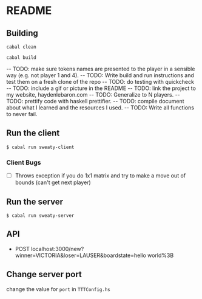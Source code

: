 # README

## Building

```
cabal clean
```

```
cabal build
```
-- TODO: make sure tokens names are presented to the player in a sensible way (e.g. not player 1 and 4).
-- TODO: Write build and run instructions and test them on a fresh clone of the repo
-- TODO: do testing with quickcheck
-- TODO: include a gif or picture in the README
-- TODO: link the project to my website, haydenlebaron.com
-- TODO: Generalize to N players.
-- TODO: prettify code with haskell prettifier.
-- TODO: compile document about what I learned and the resources I used.
-- TODO: Write all functions to never fail.

## Run the client

```
$ cabal run sweaty-client
```

### Client Bugs
- [ ] Throws exception if you do 1x1 matrix and try to make a move out of bounds (can't get next player)


## Run the server

```
$ cabal run sweaty-server
```

## API

- POST localhost:3000/new?winner=VICTORIA&loser=LAUSER&boardstate=hello world%3B

## Change server port

change the value for `port` in `TTTConfig.hs`
